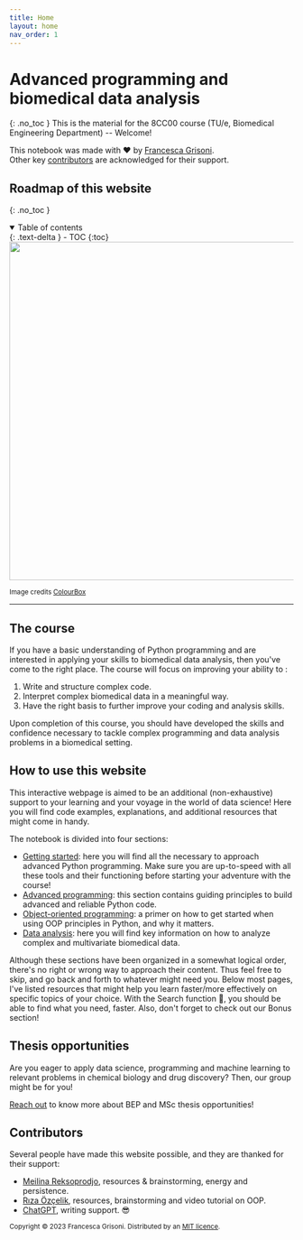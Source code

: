 ```yaml
---
title: Home
layout: home
nav_order: 1
---
```

# Advanced programming and biomedical data analysis
{: .no_toc }
This is the material for the 8CC00 course (TU/e, Biomedical Engineering Department) -- Welcome!

This notebook was made with ❤️ by [Francesca Grisoni](https://www.tue.nl/en/research/researchers/francesca-grisoni/).\
Other key [contributors](#contributors) are acknowledged for their support. 

## Roadmap of this website
{: .no_toc }

<details open markdown="block">
  <summary>
    Table of contents
  </summary>
  {: .text-delta }
- TOC
{:toc}
</details>


<img src="https://d2gg9evh47fn9z.cloudfront.net/800px_COLOURBOX4214955.jpg" width=600>

<sup>Image credits [ColourBox](https://www.colourbox.com/image/old-vintage-compass-on-ancient-map-image-4214955) </sup>

---

## The course
If you have a basic understanding of Python programming and are interested in applying 
your skills to biomedical data analysis, then you've come to the right place. 
The course will focus on improving your ability to :
1. Write and structure complex code.
2. Interpret complex biomedical data in a meaningful way. 
3. Have the right basis to further improve your coding and analysis skills.

Upon completion of this course, you should have developed the skills and confidence necessary to tackle complex programming 
and data analysis problems in a biomedical setting.

## How to use this website

This interactive webpage is aimed to be an additional (non-exhaustive) support to your learning and your voyage in the world
of data science! Here you will find code examples, explanations, and additional resources that might come in handy. 

The notebook is divided into four sections:
* [Getting started](doc_getting_started.html): here you will find all the necessary to approach advanced Python programming. Make sure you are up-to-speed with all these tools and their functioning before starting your adventure with the course!
* [Advanced programming](doc_programming): this section contains guiding principles to build advanced and reliable Python code. 
* [Object-oriented programming](doc_OOP): a primer on how to get started when using OOP principles in Python, and why it matters.
* [Data analysis](doc_data_analysis): here you will find key information on how to analyze complex and multivariate biomedical data.

Although these sections have been organized in a somewhat logical order, there's no right or wrong way to approach their content.
Thus feel free to skip, and go back and forth to whatever might need you. Below most pages, I've listed resources that might
help you learn faster/more effectively on specific topics of your choice. With the Search function 🔎, you should be able to find what you need, faster.
Also, don't forget to check out our Bonus section!

## Thesis opportunities
Are you eager to apply data science, programming and machine learning to relevant problems in chemical biology and drug discovery?
Then, our group might be for you! 

[Reach out](<mailto: f.grisoni@tue.nl>) to know more about BEP and MSc thesis opportunities!

## Contributors

Several people have made this website possible, and they are thanked for their support:
* [Meilina Reksoprodjo](https://github.com/MeilinaR), resources & brainstorming, energy and persistence.
* [Rıza Özçelik](https://github.com/rizaozcelik), resources, brainstorming and video tutorial on OOP.
* [ChatGPT](https://openai.com/blog/chatgpt), writing support. 😎

<sub>Copyright &copy; 2023 Francesca Grisoni. Distributed by an [MIT licence](LICENSE).</sub>